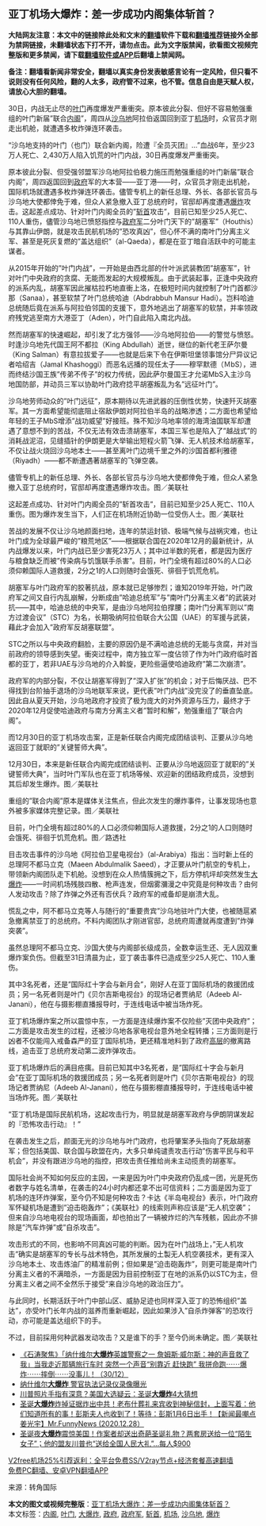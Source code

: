  <h2>亚丁机场大爆炸：差一步成功内阁集体斩首？</h2> <p class="notice"><b>大陆网友注意：本文中的链接除此处和文末的<a href="https://github.com/bannedbook/fanqiang" >翻墙</a>软件下载和<a href="https://github.com/killgcd/justmysocks/blob/master/README.md">翻墙推荐</a>链接外全部为禁网链接，未翻墙状态下打不开，请勿点击。此为文字版禁闻，欲看图文视频完整版和更多禁闻，请下载<a href="https://github.com/bannedbook/fanqiang">翻墙软件或APP</a>后翻墙上禁闻网。</p><p>备注：翻墙看新闻非常安全，翻墙以真实身份发表敏感言论有一定风险，但只看不说则没有任何风险，翻的人太多，政府管不过来，也不管。信息自由是天赋人权，请放心大胆的翻墙。</b></p>  <div class="entry"> <p id="conimg">30日，内战无止尽的<a href="https://www.bannedbook.org/bnews/tag/%e5%8f%b6%e9%97%a8/" class="st_tag internal_tag" rel="tag" title="标签 叶门 下的日志">叶门</a>再度爆发严重衝突。原本彼此分裂、但好不容易勉强重组的叶门新届&#8221;联合<a href="https://www.bannedbook.org/bnews/tag/%E5%86%85%E9%98%81/" class="st_tag internal_tag" rel="tag" title="标签 内阁 下的日志">内阁</a>&#8221;，周四从<a href="https://www.bannedbook.org/bnews/tag/%E6%B2%99%E4%B9%8C%E5%9C%B0/" class="st_tag internal_tag" rel="tag" title="标签 沙乌地 下的日志">沙乌地</a>阿拉伯返国回到亚丁<a href="https://www.bannedbook.org/bnews/tag/%e6%9c%ba%e5%9c%ba/" class="st_tag internal_tag" rel="tag" title="标签 机场 下的日志">机场</a>时，众官员才刚走出机舱，就遭遇多枚炸弹连环袭击。</p> <p>&#8220;沙乌地支持的叶门（也门）联合新内阁，险遭『全员灭团』&#8230;&#8221;血战6年，至少23万人死亡、2,430万人陷入饥荒的叶门内战，30日再度爆发严重衝突。</p> <p>原本彼此分裂、但受强邻盟军沙乌地阿拉伯极力施压而勉强重组的叶门新届&#8221;联合内阁&#8221;，周四返国回到<a href="https://www.bannedbook.org/bnews/tag/%e6%94%bf%e5%ba%9c/" class="st_tag internal_tag" rel="tag" title="标签 政府 下的日志">政府</a>军的大本营——亚丁港——时，众官员才刚走出机舱，国际机场就遭遇多枚炸弹连环袭击。儘管专机上的新任总理、外长、各部长官员与沙乌地大使都倖免于难，但众人紧急撤入亚丁总统府时，官邸却再度遭遇<a href="https://www.bannedbook.org/bnews/tag/%e7%88%86%e7%82%b8/" class="st_tag internal_tag" rel="tag" title="标签 爆炸 下的日志">爆炸</a>攻击。这起差点成功、针对叶门内阁全员的&#8221;<a href="https://www.bannedbook.org/bnews/tag/%E6%96%A9%E9%A6%96/" class="st_tag internal_tag" rel="tag" title="标签 斩首 下的日志">斩首</a>攻击&#8221;，目前已知至少25人死亡、110人重伤，儘管沙乌地已愤怒指控与<a href="https://www.bannedbook.org/bnews/tag/%E6%94%BF%E5%BA%9C%E5%86%9B/" class="st_tag internal_tag" rel="tag" title="标签 政府军 下的日志">政府军</a>二分叶门天下的&#8221;胡塞军&#8221;（Houthis）与其靠山伊朗，就是攻击民航机场的&#8221;恐攻真凶&#8221;，但心怀不满的南叶门分离主义军、甚至是死灰复燃的&#8221;盖达组织&#8221;（al-Qaeda），都是在亚丁暗自活跃中的可能主谋者。</p> <p>从2015年开始的&#8221;叶门内战&#8221;，一开始是由西北部的什叶派武装教团&#8221;胡塞军&#8221;，针对叶门中央政府的贪腐、无能而发起的大规模叛乱。由于武装起事，正逢中央政府的派系内乱，胡塞军因此摧枯拉朽地直衝上洛，在极短时间内就控制了叶门首都沙那（Sanaa），甚至软禁了叶门总统哈迪（Abdrabbuh Mansur Hadi）。岂料哈迪总统随后竟在派系与阿拉伯邻国的支援下，意外地逃出了胡塞军的软禁，并率领政府残党逃至南方大港亚丁（Aden），叶门自此陷入南北内战。</p> <p>然而胡塞军的快速崛起，却引发了北方强邻——沙乌地阿拉伯——的警觉与愤怒。时逢沙乌地先代国王阿不都拉（King Abdullah）逝世，继位的新代老王萨尔曼（King Salman）有意拉拔爱子——也就是后来下令在伊斯坦堡领事馆分尸异议记者哈绍吉（Jamal Khashoggi）而恶名远播的现任太子——穆罕默德（ＭbS），进而终结沙国王族&#8221;传弟不传子&#8221;的权力传统，因此萨尔曼国王才允诺MbS入主沙乌地国防部，并动员三军以协助叶门政府捻平胡塞叛乱为名&#8221;远征叶门&#8221;。</p> <p>沙乌地劳师动众的&#8221;叶门远征&#8221;，原本期待以先进武器的压倒性优势，快速歼灭胡塞军。其一方面希望能彻底阻止宿敌伊朗对阿拉伯半岛的战略渗透；二方面也希望给年轻的王子MbS增添&#8221;战功威望&#8221;好接班。殊不知沙乌地率领的海湾油国联军却遭遇了意想不到的苦战，不仅无法有效击溃胡塞军，本国三军也是陷入了&#8221;越战式&#8221;的消耗战泥沼，见缝插针的伊朗更是大举输出短程火箭飞弹、无人机技术给胡塞军，不仅让战火烧回沙乌地本土——甚至离叶门边境千里之外的沙国首都利雅德（Riyadh）——都不断遭遇著胡塞军的飞弹空袭。</p> <p></p>  <p></p> <p>儘管专机上的新任总理、外长、各部长官员与沙乌地大使都倖免于难，但众人紧急撤入亚丁总统府时，官邸却再度遭遇爆炸攻击。图／美联社</p> <p>这起差点成功、针对叶门内阁全员的&#8221;斩首攻击&#8221;，目前已知至少25人死亡、110人重伤。图为爆炸发生当下，人们正在机场附近协助一位受伤人士。图／美联社</p> <p>苦战的发展不仅让沙乌地颜面扫地，连年的禁运封锁、极端气候与战祸灾难，也让叶门成为全球最严峻的&#8221;粮荒地区&#8221;——根据联合国在2020年12月的最新统计，从内战爆发以来，叶门内战已至少害死23万人；其中过半数的死者，都是因为医疗与粮食缺乏而被&#8221;传染病与饥饿联手杀害&#8221;。目前，叶门全境有超过80%的人口必须仰赖国际人道救援，2分之1的人口则随时会饿死、徘徊于饥荒危机。</p> <p>胡塞军与叶门政府军的胶著抗战，原本就已足够惨烈；谁知2019年开始，叶门政府军之间又自行内乱崩解，分断成由&#8221;哈迪总统军&#8221;与&#8221;南叶门分离主义者&#8221;的武装对抗——其中，哈迪总统的中央军，是由沙乌地阿拉伯撑腰；南叶门分离军则以&#8221;南方过渡会议&#8221;（STC）为名，长期吸纳阿拉伯联合大公国（UAE）的军援与武装，藉此才会加入&#8221;政府军反胡塞联盟&#8221;。</p> <p>STC之所以与中央政府翻脸，主要的原因仍是不满哈迪总统的无能与贪腐，并对当前政府的领导感到失望。衝突过程中，南方独立军一度佔领了作为叶门政府临时首都的亚丁，若非UAE与沙乌地的介入斡旋，更险些逼使哈迪政府&#8221;第二次崩溃&#8221;。</p> <p>政府军的内部分裂，不仅让胡塞军得到了&#8221;深入扩张&#8221;的机会；对于后悔厌战、巴不得找到台阶抽手退场的沙乌地联军来说，更代表&#8221;叶门内战&#8221;没完没了的垂直坠底。因此自从夏天开始，沙乌地政府才投资了极为庞大的对外资源与压力，最终才于2020年12月促使哈迪政府与南方分离主义者&#8221;暂时和解&#8221;，勉强重组了&#8221;联合内阁&#8221;。</p>  <p>而12月30日的亚丁机场攻击案，正是新任联合内阁完成团结谈判、正要从沙乌地返回亚丁就职的&#8221;关键誓师大典&#8221;。</p> <p>12月30日，本来是新任联合内阁完成团结谈判、正要从沙乌地返回亚丁就职的&#8221;关键誓师大典&#8221;，当时叶门军队也在亚丁机场等候、欢迎新的团结政府成员，没想到其后却发生爆炸。图／美联社</p> <p>重组的&#8221;联合内阁&#8221;原本是媒体关注焦点，但此次发生的爆炸事件，让事发现场也意外被多家媒体完整记录。图／美联社</p> <p>目前，叶门全境有超过80%的人口必须仰赖国际人道救援，2分之1的人口则随时会饿死、徘徊于饥荒危机。图／路透社</p> <p>目击攻击事件的沙乌地《阿拉伯卫星电视台》（al-Arabiya）指出：当时新上任的总理阿不都马立克（Maeen Abdulmalik Saeed），才正要从叶门航空的专机上，带领新内阁团队走下机舱。没想到在众人热情簇拥之下，后方停机坪却突然发生<a href="https://www.bannedbook.org/bnews/tag/%e5%a4%a7%e7%88%86%e7%82%b8/" class="st_tag internal_tag" rel="tag" title="标签 大爆炸 下的日志">大爆炸</a>——一时间机场残肢四散、枪声连发，但烟雾瀰漫之中究竟是何种攻击？由何人发动攻击？除了炸弹之外还有否伏兵？政府军的戒备却是崩溃大乱。</p> <p>慌乱之中，阿不都马立克等人与随行的&#8221;重要贵宾&#8221;沙乌地驻叶门大使，也被随扈紧急撤离禁亚丁的总统府。不料内阁团队才刚进官邸，总统府周遭就再度遭到&#8221;炸弹突袭&#8221;。</p> <p>虽然总理阿不都马立克、沙国大使与内阁部长级成员，全数幸运生还、无人因双重爆炸案负伤。但截至31日清晨为止，亚丁袭击事件已造成至少25人死亡、110人重伤。</p>  <p>其中3名死者，还是&#8221;国际红十字会与新月会&#8221;，刚好人在亚丁国际机场的救援团成员；另一名死者则是叶门《贝尔吉斯电视台》的现场记者贾纳尼（Adeeb Al-Janani），他在与摄影棚直播报导时，于连线电话中被当场炸死。</p> <p>亚丁机场爆炸案之所以震惊中东，一方面是连续爆炸案不仅险些&#8221;灭团中央政府&#8221;；二方面是攻击发生的过程，还被沙乌地各家电视台意外地全程转播；三方面则是行凶者不仅能闯入戒备森严的亚丁国际机场，更还精准地料到了政府<span class='wp_keywordlink_affiliate'><a href="https://www.bannedbook.org/bnews/ccpdope/" title="中共高层内幕" target="_blank">高层</a></span>的撤离路线，追击亚丁总统府发动第二波炸弹攻击。</p> <p>亚丁机场爆炸后的满目疮痍。目前已知其中3名死者，是&#8221;国际红十字会与新月会&#8221;在亚丁国际机场的救援团成员；另一名死者则是叶门《贝尔吉斯电视台》的现场记者贾纳尼（Adeeb Al-Janani），他在与摄影棚直播报导时，于连线电话中被当场炸死。图／美联社</p> <p>&#8220;亚丁机场是国际民航机场，这起攻击行为，明显就是胡塞军政府与伊朗阴谋发起的『恐怖攻击行动』！&#8221;</p> <p>在袭击发生之后，颜面无光的沙乌地与叶门政府，也将肇案矛头指向了死敌胡塞军；但包括美国、联合国与欧盟在内，大多只单纯谴责攻击行动&#8221;伤害平民与和平机会&#8221;，并没有跟进沙乌地的指控，把攻击责任推给尚未主动揽责的胡塞军。</p> <p>国际社会尚不知如何反应的主因，一来是因为叶门中央政府仍乱成一团，光是死伤者数字与姓名清单，在袭击的24小时内都还拿不出可信资料；二方面是因为亚丁机场的连环炸弹案，至今仍不知是何种攻击？卡达《半岛电视台》表示，叶门政府军怀疑机场是遭到&#8221;迫击砲轰炸&#8221;；《美联社》的线索则声称应该是&#8221;无人机空袭&#8221;；但来自沙乌地电视台的现场画面，却也拍出了一辆被炸烂的汽车残骸，因此亦不排除是&#8221;汽车炸弹&#8221;或&#8221;自杀攻击&#8221;。</p> <p>攻击形式的不同，也影响不同真凶可能的判断。因为在叶门战场上，&#8221;无人机攻击&#8221;确实是胡塞军的专长与战术特色，其所发展的土製无人机空袭技术，更有深入沙乌地本土、攻击炼油厂的精准前例；但如果是&#8221;迫击砲轰炸&#8221;，则更可能是南叶门分离主义者的不满暗杀，一方面是因为目前控制亚丁在地的派系仍以STC为主，但分离主义者之间不全然乐于接受&#8221;来自沙乌地的政治压力&#8221;。</p>  <p>与此同时，长期活跃于叶门中部山区、威胁足迹也同样深入亚丁的恐怖组织&#8221;盖达&#8221;，亦受叶门长年内战的滋养而重新崛起，因此如果涉入&#8221;自杀炸弹客&#8221;的恐攻行动，亦可能是盖达组织下的手。</p> <p>不过，目前採用何种武器发动攻击？又是谁下的手？至今仍尚未确定。图／美联社</p> <ul class='op-related-articles' title='相关阅读'> <li><a href='https://www.bannedbook.org/bnews/bannedvideo/20201231/1458102.html' target='_blank'>《石涛聚焦》「纳什维尔<b>大爆炸</b>英雄警察之一 詹姆斯·威尔斯：神的声音救了我」当我走近那辆旅行车时 突然一个声音“别靠近 赶快跑” 我拼命跑⋯⋯爆炸⋯⋯摔倒⋯⋯没事儿！（30/12）</a></li> <li><a href='https://www.bannedbook.org/bnews/cnnews/20201230/1457810.html' target='_blank'>纳什维尔<b>大爆炸</b> 警官执法记录仪录像曝光</a></li> <li><a href='https://www.bannedbook.org/bnews/topimagenews/20201229/1457220.html' target='_blank'>川普照片手指有深意？美国大选疑云：圣诞<b>大爆炸</b>4大猜想</a></li> <li><a href='https://www.bannedbook.org/bnews/cbnews/20201229/1456876.html' target='_blank'>圣诞<b>大爆炸</b>炸掉证据炸出中共！老布什葬礼来宾收到神秘信封，上面写着：他们知道所有的事！彭斯夫人也收到了！等待：彭斯1月6日出手！【新闻最嘲点 姜光宇】Mr.FunnyNews (2020.12.28）‬</a></li> <li><a href='https://www.bannedbook.org/bnews/comments/20201228/1456375.html' target='_blank'>圣诞夜<b>大爆炸</b>震惊美国！作案者却送出奇葩圣诞礼物？两套房送给一位“陌生女子”；他的盟友川普也“送给全国人民大礼”…每人$900</a></li> </ul> <p class="texttj"> <a href="https://www.bannedbook.org/forum23/topic22702.html" target="_blank">V2free机场25%引荐返利：全平台免费SS/V2ray节点+经济套餐高速翻墙</a><br/> <a href="https://github.com/bannedbook/fanqiang/wiki/%E7%A6%81%E9%97%BB%E7%BD%91%E5%AE%89%E5%8D%93%E7%BF%BB%E5%A2%99%E6%96%B0%E9%97%BBAPP" target="_blank">免费PC翻墙、安卓VPN翻墙APP</a></p><p> 来源：转角国际 </p><a name='sharetosocial'></a>       <div><b>本文的图文或视频完整版</b>：<a href='https://www.bannedbook.org/bnews/cnnews/20210101/1458816.html'>亚丁机场大爆炸：差一步成功内阁集体斩首？</a></div>  </div><!--END ENTRY--> <div class="postfooter"> <div>本文标签：<a href="https://www.bannedbook.org/bnews/tag/%E5%86%85%E9%98%81/" rel="tag">内阁</a>, <a href="https://www.bannedbook.org/bnews/tag/%e5%8f%b6%e9%97%a8/" rel="tag">叶门</a>, <a href="https://www.bannedbook.org/bnews/tag/%e5%a4%a7%e7%88%86%e7%82%b8/" rel="tag">大爆炸</a>, <a href="https://www.bannedbook.org/bnews/tag/%e6%94%bf%e5%ba%9c/" rel="tag">政府</a>, <a href="https://www.bannedbook.org/bnews/tag/%E6%94%BF%E5%BA%9C%E5%86%9B/" rel="tag">政府军</a>, <a href="https://www.bannedbook.org/bnews/tag/%E6%96%A9%E9%A6%96/" rel="tag">斩首</a>, <a href="https://www.bannedbook.org/bnews/tag/%e6%9c%ba%e5%9c%ba/" rel="tag">机场</a>, <a href="https://www.bannedbook.org/bnews/tag/%E6%B2%99%E4%B9%8C%E5%9C%B0/" rel="tag">沙乌地</a>, <a href="https://www.bannedbook.org/bnews/tag/%e7%88%86%e7%82%b8/" rel="tag">爆炸</a></div>  </div><!--END POSTFOOTER--> 